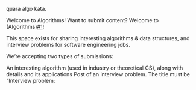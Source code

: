 quara algo kata.


Welcome to Algorithms! Want to submit content?
Welcome to (Algorithms)[#1]!

This space exists for sharing interesting algorithms & data structures, and interview problems for software engineering jobs.

We’re accepting two types of submissions:

An interesting algorithm (used in industry or theoretical CS), along with details and its applications
Post of an interview problem.
The title must be “Interview problem: <title>”.
You should add at least 2 examples of inputs and outputs.
For an example of (2): (Interview problem: Jugs and Water)[#2]

Happy reading & problem solving!

[#1]: https://algo.quora.com/
[#2]: https://algo.quora.com/Interview-problem-Jugs-and-Water

